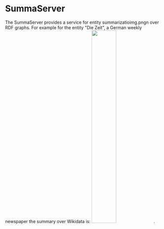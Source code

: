 # SummaServer

The SummaServer provides a service for entity summarizatioimg.pngn over RDF graphs. For example for the entity "Die Zeit", a German weekly newspaper the summary over Wikidata is:
<img src="https://raw.githubusercontent.com/WDAqua/SummaServer/master/Example_Die_Zeit.jpeg" width="40%">.
